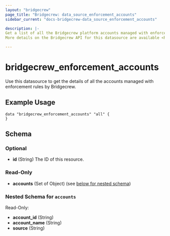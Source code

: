 ```yaml
---
layout: "bridgecrew"
page_title: "Bridgecrew: data_source_enforcement_accounts"
sidebar_current: "docs-bridgecrew-data_source_enforcement_accounts"

description: |-
Get a list of all the Bridgecrew platform accounts managed with enforcement rules.
More details on the Bridgecrew API for this datasource are available <https://docs.bridgecrew.io/reference/getaccounts>.

---
```


# bridgecrew_enforcement_accounts

Use this datasource to get the details of all the accounts managed with enforcement rules by Bridgecrew.




## Example Usage
```hcl
data "bridgecrew_enforcement_accounts" "all" {
}
```
<!-- schema generated by tfplugindocs -->
## Schema

### Optional

- **id** (String) The ID of this resource.

### Read-Only

- **accounts** (Set of Object) (see [below for nested schema](#nestedatt--accounts))

<a id="nestedatt--accounts"></a>
### Nested Schema for `accounts`

Read-Only:

- **account_id** (String)
- **account_name** (String)
- **source** (String)
